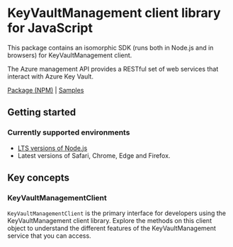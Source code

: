 # KeyVaultManagement client library for JavaScript

This package contains an isomorphic SDK (runs both in Node.js and in browsers) for KeyVaultManagement client.

The Azure management API provides a RESTful set of web services that interact with Azure Key Vault.

[Package (NPM)](https://www.npmjs.com/package/keyvault-resource-manager) |
[Samples](https://github.com/Azure-Samples/azure-samples-js-management)

## Getting started

### Currently supported environments

- [LTS versions of Node.js](https://nodejs.org/about/releases/)
- Latest versions of Safari, Chrome, Edge and Firefox.




## Key concepts

### KeyVaultManagementClient

`KeyVaultManagementClient` is the primary interface for developers using the KeyVaultManagement client library. Explore the methods on this client object to understand the different features of the KeyVaultManagement service that you can access.

